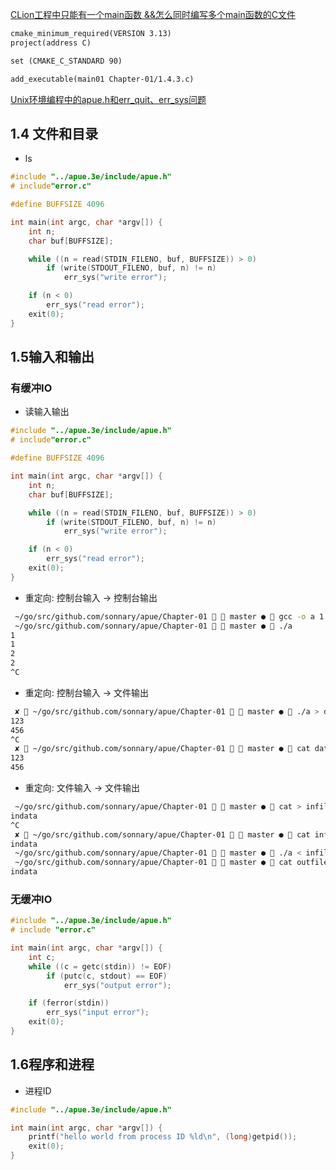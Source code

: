 [CLion工程中只能有一个main函数 &&怎么同时编写多个main函数的C文件](https://blog.csdn.net/justinzwd/article/details/85206640)
```makefile
cmake_minimum_required(VERSION 3.13)
project(address C)

set (CMAKE_C_STANDARD 90)

add_executable(main01 Chapter-01/1.4.3.c)
```

[Unix环境编程中的apue.h和err_quit、err_sys问题](https://blog.csdn.net/u012814984/article/details/44751595)

## 1.4 文件和目录
- ls
```c
#include "../apue.3e/include/apue.h"
# include"error.c"

#define BUFFSIZE 4096

int main(int argc, char *argv[]) {
    int n;
    char buf[BUFFSIZE];

    while ((n = read(STDIN_FILENO, buf, BUFFSIZE)) > 0)
        if (write(STDOUT_FILENO, buf, n) != n)
            err_sys("write error");

    if (n < 0)
        err_sys("read error");
    exit(0);
}
```

## 1.5输入和输出
### 有缓冲IO
- 读输入输出
```c
#include "../apue.3e/include/apue.h"
# include"error.c"

#define BUFFSIZE 4096

int main(int argc, char *argv[]) {
    int n;
    char buf[BUFFSIZE];

    while ((n = read(STDIN_FILENO, buf, BUFFSIZE)) > 0)
        if (write(STDOUT_FILENO, buf, n) != n)
            err_sys("write error");

    if (n < 0)
        err_sys("read error");
    exit(0);
}
```

- 重定向: 控制台输入 -> 控制台输出
```bash
 ~/go/src/github.com/sonnary/apue/Chapter-01   master ●  gcc -o a 1.5.3.c
 ~/go/src/github.com/sonnary/apue/Chapter-01   master ●  ./a
1
1
2
2
^C
```

- 重定向: 控制台输入 -> 文件输出
```bash
 ✘  ~/go/src/github.com/sonnary/apue/Chapter-01   master ●  ./a > data
123
456
^C
 ✘  ~/go/src/github.com/sonnary/apue/Chapter-01   master ●  cat data
123
456
```

- 重定向: 文件输入 -> 文件输出
```bash
 ~/go/src/github.com/sonnary/apue/Chapter-01   master ●  cat > infile
indata
^C
 ✘  ~/go/src/github.com/sonnary/apue/Chapter-01   master ●  cat infile
indata
 ~/go/src/github.com/sonnary/apue/Chapter-01   master ●  ./a < infile > outfile
 ~/go/src/github.com/sonnary/apue/Chapter-01   master ●  cat outfile
indata
```
### 无缓冲IO
```c
#include "../apue.3e/include/apue.h"
# include "error.c"

int main(int argc, char *argv[]) {
    int c;
    while ((c = getc(stdin)) != EOF)
        if (putc(c, stdout) == EOF)
            err_sys("output error");

    if (ferror(stdin))
        err_sys("input error");
    exit(0);
}
```

## 1.6程序和进程
- 进程ID
```c
#include "../apue.3e/include/apue.h"

int main(int argc, char *argv[]) {
    printf("hello world from process ID %ld\n", (long)getpid());
    exit(0);
}
```

